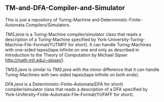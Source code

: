 ## TM-and-DFA-Compiler-and-Simulator

This is just a repository of Turing-Machine and Deterministic-Finite-Automata Compilers/Simulators.

*TMS.java* is a Turing-Machine compiler/simulator class that reads a description of a Turing-Machine specified by York-University-Turing-Machine-File-Format(YUTMFF for short). It can handle Turing-Machines with one-sided tapes(tape infinite on one end only as described in Introduction to the Theory of Computation by Michael Sipser http://math.mit.edu/~sipser/).

*TMSS.java* is similar to *TMS.java* with the minor difference that it can handle Turing-Machines with two-sided tapes(tape infinite on both ends).

*DFA.java* is a Deterministic-Finite-Automata(DFA for short) compiler/simulator class that reads a description of a DFA specified by York-Unifersity-Finite-Automata-File-Format(YUFAFF for short).
